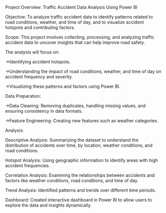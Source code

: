 Project Overview: Traffic Accident Data Analysis Using Power BI

Objective:
To analyze traffic accident data to identify patterns related to road conditions, weather, and time of day, and to visualize accident hotspots and contributing factors.

Scope:
This project involves collecting, processing, and analyzing traffic accident data to uncover insights that can help improve road safety. 

The analysis will focus on:

->Identifying accident hotspots.

->Understanding the impact of road conditions, weather, and time of day on accident frequency and severity.

->Visualizing these patterns and factors using Power BI.

Data Preparation:

->Data Cleaning: Removing duplicates, handling missing values, and ensuring consistency in data formats.

->Feature Engineering: Creating new features such as weather categories.

Analysis:

Descriptive Analysis: Summarizing the dataset to understand the distribution of accidents over time, by location, weather conditions, and road conditions.

Hotspot Analysis: Using geographic information to identify areas with high accident frequencies.

Correlation Analysis: Examining the relationships between accidents and factors like weather conditions, road conditions, and time of day.

Trend Analysis: Identified patterns and trends over different time periods.

Dashboard: Created interactive dashboard in Power BI to allow users to explore the data and insights dynamically.







